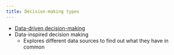```yaml
---
title: Decision-making types
---
```

- [Data-driven decision-making](danielesalvatore/data-analysts/foundations/data-driven-decision-making.md)
- Data-inspired decision making
	- Explores different data sources to find out what they have in common
